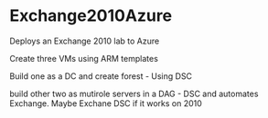 # Exchange2010Azure
Deploys an Exchange 2010 lab to Azure

Create three VMs using ARM templates

Build one as a DC and create forest - Using DSC

build other two as mutirole servers in a DAG - DSC and automates Exchange. Maybe Exchane DSC if it works on 2010
